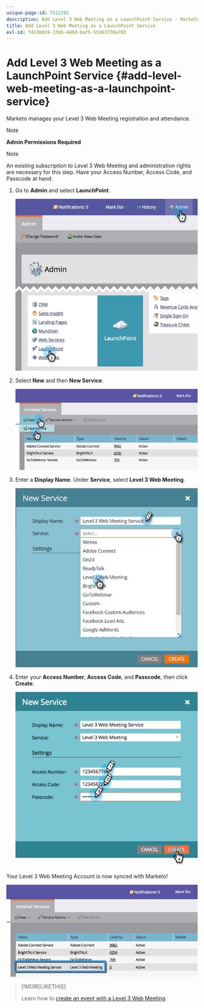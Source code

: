 ```yaml
---
unique-page-id: 7512292
description: Add Level 3 Web Meeting as a LaunchPoint Service - Marketo Docs - Product Documentation
title: Add Level 3 Web Meeting as a LaunchPoint Service
exl-id: f419b019-33bb-446d-baf5-55393770a703
---
```

# Add Level 3 Web Meeting as a LaunchPoint Service {#add-level-web-meeting-as-a-launchpoint-service}

Marketo manages your Level 3 Web Meeting registration and attendance.

>[!NOTE]
>
>**Admin Permissions Required**

>[!NOTE]
>
>An existing subscription to Level 3 Web Meeting and administration rights are necessary for this step. Have your Access Number, Access Code, and Passcode at hand.

1. Go to **Admin** and select **LaunchPoint**.

   ![](assets/image2015-4-23-10-3a5-3a12.png)

1. Select **New** and then **New Service**.

   ![](assets/level-3-web-meeting-new-service.png)

1. Enter a **Display Name**. Under **Service**, select **Level 3 Web Meeting**.

   ![](assets/new-service-level-3.png)

1. Enter your **Access Number**, **Access Code**, and **Passcode**, then click **Create**.

   ![](assets/image2015-4-23-10-3a10-3a26.png)

Your Level 3 Web Meeting Account is now synced with Marketo!

   ![](assets/level-3-web-meeting.png)

>[!MORELIKETHIS]
>
>Learn how to [create an event with a Level 3 Web Meeting](/help/marketo/product-docs/demand-generation/events/create-an-event/create-an-event-with-level-3-web-meeting.md).
